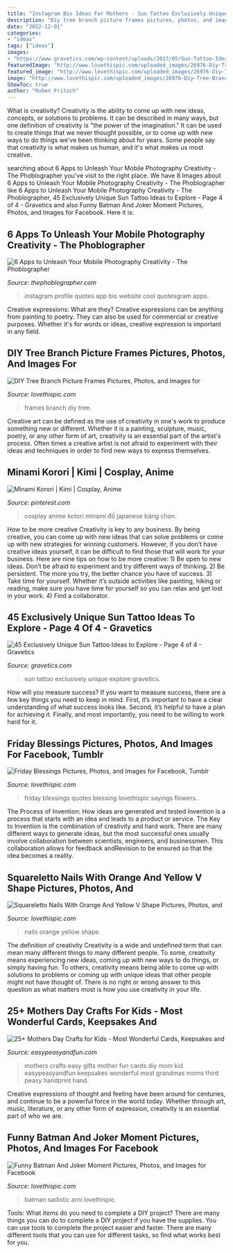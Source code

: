 ```yaml
---
title: "Instagram Bio Ideas For Mothers - Sun Tattoo Exclusively Unique Explore Gravetics"
description: "Diy tree branch picture frames pictures, photos, and images for"
date: "2022-12-01"
categories:
- "ideas"
tags: ["ideas"]
images:
- "https://www.gravetics.com/wp-content/uploads/2017/05/Sun-Tattoo-Ideas.jpg"
featuredImage: "http://www.lovethispic.com/uploaded_images/26976-Diy-Tree-Branch-Picture-Frames.jpeg?1"
featured_image: "http://www.lovethispic.com/uploaded_images/26976-Diy-Tree-Branch-Picture-Frames.jpeg?1"
image: "http://www.lovethispic.com/uploaded_images/26976-Diy-Tree-Branch-Picture-Frames.jpeg?1"
ShowToc: true
author: "Ruben Fritsch"
---
```



What is creativity?
Creativity is the ability to come up with new ideas, concepts, or solutions to problems. It can be described in many ways, but one definition of creativity is "the power of the imagination." It can be used to create things that we never thought possible, or to come up with new ways to do things we've been thinking about for years. Some people say that creativity is what makes us human, and it's what makes us most creative.

	

		
searching about 6 Apps to Unleash Your Mobile Photography Creativity - The Phoblographer you've visit to the right place. We have 8 Images about 6 Apps to Unleash Your Mobile Photography Creativity - The Phoblographer like 6 Apps to Unleash Your Mobile Photography Creativity - The Phoblographer, 45 Exclusively Unique Sun Tattoo Ideas to Explore - Page 4 of 4 - Gravetics and also Funny Batman And Joker Moment Pictures, Photos, and Images for Facebook. Here it is:
		
    
## 6 Apps To Unleash Your Mobile Photography Creativity - The Phoblographer

<img loading=lazy src="http://www.thephoblographer.com/wp-content/uploads/2013/06/Instagram.jpg" onerror="this.onerror=null;this.src='https://tse4.mm.bing.net/th?id=OIP.T93dOSHd5HIXFkDBUEPk6gAAAA&amp;pid=15.1';" alt="6 Apps to Unleash Your Mobile Photography Creativity - The Phoblographer">

_Source: thephoblographer.com_

>instagram profile quotes app bio website cool quotesgram apps. 

	

Creative expressions: What are they?
Creative expressions can be anything from painting to poetry. They can also be used for commercial or creative purposes. Whether it's for words or ideas, creative expression is important in any field.

    
## DIY Tree Branch Picture Frames Pictures, Photos, And Images For

<img loading=lazy src="http://www.lovethispic.com/uploaded_images/26976-Diy-Tree-Branch-Picture-Frames.jpeg?1" onerror="this.onerror=null;this.src='https://tse4.mm.bing.net/th?id=OIP.bnIS33c-VNO4oidULzITuwHaKd&amp;pid=15.1';" alt="DIY Tree Branch Picture Frames Pictures, Photos, and Images for">

_Source: lovethispic.com_

>frames branch diy tree. 

	

Creative art can be defined as the use of creativity in one's work to produce something new or different. Whether it is a painting, sculpture, music, poetry, or any other form of art, creativity is an essential part of the artist's process. Often times a creative artist is not afraid to experiment with their ideas and techniques in order to find new ways to express themselves.

    
## Minami Korori | Kimi | Cosplay, Anime

<img loading=lazy src="https://i.pinimg.com/736x/7c/71/08/7c7108570efe1a7284ac4d19054d68ff--japanese-cars-post-check.jpg" onerror="this.onerror=null;this.src='https://tse4.mm.bing.net/th?id=OIP.LG9fhyrNwJhBKprePci6ZgHaLG&amp;pid=15.1';" alt="Minami Korori | Kimi | Cosplay, Anime">

_Source: pinterest.com_

>cosplay anime kotori minami đồ japanese bảng chọn. 

	

How to be more creative
Creativity is key to any business. By being creative, you can come up with new ideas that can solve problems or come up with new strategies for winning customers. However, if you don’t have creative ideas yourself, it can be difficult to find those that will work for your business. Here are nine tips on how to be more creative: 1) Be open to new ideas. Don’t be afraid to experiment and try different ways of thinking. 2) Be persistent. The more you try, the better chance you have of success. 3) Take time for yourself. Whether it’s outside activities like painting, hiking or reading, make sure you have time for yourself so you can relax and get lost in your work. 4) Find a collaborator.

    
## 45 Exclusively Unique Sun Tattoo Ideas To Explore - Page 4 Of 4 - Gravetics

<img loading=lazy src="https://www.gravetics.com/wp-content/uploads/2017/05/Sun-Tattoo-Ideas.jpg" onerror="this.onerror=null;this.src='https://tse4.mm.bing.net/th?id=OIP.chZz6xsHMx8684StLyFmkwHaJQ&amp;pid=15.1';" alt="45 Exclusively Unique Sun Tattoo Ideas to Explore - Page 4 of 4 - Gravetics">

_Source: gravetics.com_

>sun tattoo exclusively unique explore gravetics. 

	

How will you measure success?
If you want to measure success, there are a few key things you need to keep in mind. First, it’s important to have a clear understanding of what success looks like. Second, it’s helpful to have a plan for achieving it. Finally, and most importantly, you need to be willing to work hard for it.

    
## Friday Blessings Pictures, Photos, And Images For Facebook, Tumblr

<img loading=lazy src="http://www.lovethispic.com/uploaded_images/260826-Friday-Blessings.jpg" onerror="this.onerror=null;this.src='https://tse1.mm.bing.net/th?id=OIP.jXXmo0nI1ifrWkdlGwYh9wAAAA&amp;pid=15.1';" alt="Friday Blessings Pictures, Photos, and Images for Facebook, Tumblr">

_Source: lovethispic.com_

>friday blessings quotes blessing lovethispic sayings flowers. 

	

The Process of Invention: How ideas are generated and tested
Invention is a process that starts with an idea and leads to a product or service. The Key to Invention is the combination of creativity and hard work. There are many different ways to generate ideas, but the most successful ones usually involve collaboration between scientists, engineers, and businessmen. This collaboration allows for feedback andRevision to be ensured so that the idea becomes a reality.

    
## Squareletto Nails With Orange And Yellow V Shape Pictures, Photos, And

<img loading=lazy src="http://www.lovethispic.com/uploaded_images/37708-Squareletto-Nails-With-Orange-And-Yellow-V-Shape.jpg" onerror="this.onerror=null;this.src='https://tse2.mm.bing.net/th?id=OIP.8i0ld8Yot2GpArJs2IspLQHaKv&amp;pid=15.1';" alt="Squareletto Nails With Orange And Yellow V Shape Pictures, Photos, and">

_Source: lovethispic.com_

>nails orange yellow shape. 

	

The definition of creativity
Creativity is a wide and undefined term that can mean many different things to many different people. To some, creativity means experiencing new ideas, coming up with new ways to do things, or simply having fun. To others, creativity means being able to come up with solutions to problems or coming up with unique ideas that other people might not have thought of. There is no right or wrong answer to this question as what matters most is how you use creativity in your life.

    
## 25+ Mothers Day Crafts For Kids - Most Wonderful Cards, Keepsakes And

<img loading=lazy src="https://www.easypeasyandfun.com/wp-content/uploads/2015/05/Mothers-Day-Crafts-for-Kids-Kid-Made-Gifts.jpg" onerror="this.onerror=null;this.src='https://tse3.mm.bing.net/th?id=OIP.Cv32FNpcZySUfaSg4tiIggHaKl&amp;pid=15.1';" alt="25+ Mothers Day Crafts for Kids - Most Wonderful Cards, Keepsakes and">

_Source: easypeasyandfun.com_

>mothers crafts easy gifts mother fun cards diy mom kid easypeasyandfun keepsakes wonderful most grandmas moms third peasy handprint hand. 

	

Creative expressions of thought and feeling have been around for centuries, and continue to be a powerful force in the world today. Whether through art, music, literature, or any other form of expression, creativity is an essential part of who we are.

    
## Funny Batman And Joker Moment Pictures, Photos, And Images For Facebook

<img loading=lazy src="http://www.lovethispic.com/uploaded_images/107856-Funny-Batman-And-Joker-Moment.jpg" onerror="this.onerror=null;this.src='https://tse4.mm.bing.net/th?id=OIP.EYxlPgYFY2YpfdCg45ZbWQHaPe&amp;pid=15.1';" alt="Funny Batman And Joker Moment Pictures, Photos, and Images for Facebook">

_Source: lovethispic.com_

>batman sadistic arni lovethispic. 

	

Tools: What items do you need to complete a DIY project?
There are many things you can do to complete a DIY project if you have the supplies. You can use tools to complete the project easier and faster. There are many different tools that you can use for different tasks, so find what works best for you.

